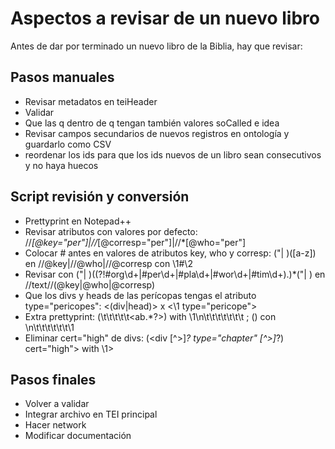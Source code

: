 # Aspectos a revisar de un nuevo libro

Antes de dar por terminado un nuevo libro de la Biblia, hay que revisar:
## Pasos manuales
* Revisar metadatos en teiHeader
* Validar
* Que las q dentro de q tengan también valores soCalled e idea
* Revisar campos secundarios de nuevos registros en ontología y guardarlo como CSV
* reordenar los ids para que los ids nuevos de un libro sean consecutivos y no haya huecos


## Script revisión y conversión
* Prettyprint en Notepad++
* Revisar atributos con valores por defecto: //*[@key="per"]|//*[@corresp="per"]|//*[@who="per"]
* Colocar # antes en valores de atributos key, who y corresp: ("| )([a-z])	 en //@key|//@who|//@corresp con \1#\2
* Revisar con ("| )((?!#org\d+|#per\d+|#pla\d+|#wor\d+|#tim\d+).)*("| ) en //text//(@key|@who|@corresp)
* Que los divs y heads de las perícopas tengas el atributo type="pericopes": <(div|head)> x <\1 type="pericope"> 
* Extra prettyprint: (\t\t\t\t\t<ab.*?>) with \1\n\t\t\t\t\t\t\t ; (</ab>) con \n\t\t\t\t\t\t\1
* Eliminar  cert="high" de divs: (<div [^>]*? type="chapter" [^>]*?) cert="high"> with \1>

## Pasos finales
* Volver a validar
* Integrar archivo en TEI principal
* Hacer network
* Modificar documentación

